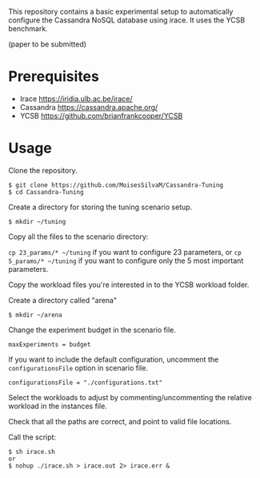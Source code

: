 This repository contains a basic experimental setup to automatically configure the Cassandra NoSQL database using irace. It uses the YCSB benchmark.

(paper to be submitted)

# Prerequisites
- Irace https://iridia.ulb.ac.be/irace/
- Cassandra https://cassandra.apache.org/
- YCSB https://github.com/brianfrankcooper/YCSB

# Usage

Clone the repository.

```
$ git clone https://github.com/MoisesSilvaM/Cassandra-Tuning
$ cd Cassandra-Tuning

```

Create a directory for storing the tuning scenario setup.

    $ mkdir ~/tuning

Copy all the files to the scenario directory:

```cp 23_params/* ~/tuning``` 
 if you want to configure 23 parameters, or
 ```cp 5_params/* ~/tuning```
 if you want to configure only the 5 most important parameters.

Copy the workload files you're interested in to the YCSB workload folder.

Create a directory called "arena"

    $ mkdir ~/arena

Change the experiment budget in the scenario file.

    maxExperiments = budget

If you want to include the default configuration, uncomment the `configurationsFile` option in scenario file.

    configurationsFile = "./configurations.txt"

Select the workloads to adjust by commenting/uncommenting the relative workload in the instances file.

Check that all the paths are correct, and point to valid file locations.

Call the script:

    $ sh irace.sh
    or
    $ nohup ./irace.sh > irace.out 2> irace.err &
